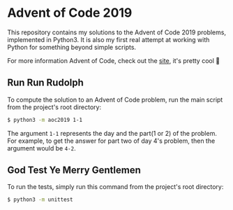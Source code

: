 # Advent of Code 2019

This repository contains my solutions to the Advent of Code 2019 problems, implemented in Python3. It is also my first real attempt at working with Python for something beyond simple scripts.

For more information Advent of Code, check out the [site](https://adventofcode.com/2019), it's pretty cool :santa:

## Run Run Rudolph

To compute the solution to an Advent of Code problem, run the main script from the project's root directory:

```bash
$ python3 -m aoc2019 1-1
```

The argument `1-1` represents the day and the part(1 or 2) of the problem. For example, to get the answer for part two of day 4's problem, then the argument would be `4-2`.

## God Test Ye Merry Gentlemen

To run the tests, simply run this command from the project's root directory:

```bash
$ python3 -m unittest
```
